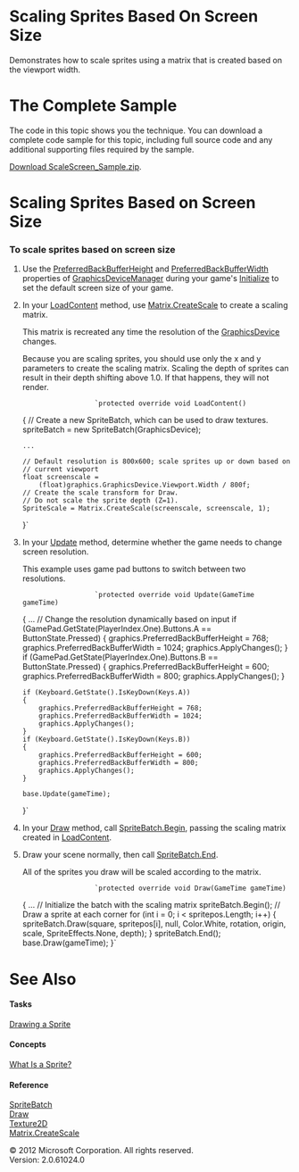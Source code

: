 ﻿

# Scaling Sprites Based On Screen Size

Demonstrates how to scale sprites using a matrix that is created based on the viewport width.

# The Complete Sample

The code in this topic shows you the technique. You can download a complete code sample for this topic, including full source code and any additional supporting files required by the sample.

[Download ScaleScreen_Sample.zip](http://go.microsoft.com/fwlink/?LinkId=258723).

# Scaling Sprites Based on Screen Size

### To scale sprites based on screen size

1.  Use the [PreferredBackBufferHeight](P_Microsoft_Xna_Framework_GraphicsDeviceManager_PreferredBackBufferHeight.md) and [PreferredBackBufferWidth](P_Microsoft_Xna_Framework_GraphicsDeviceManager_PreferredBackBufferWidth.md) properties of [GraphicsDeviceManager](T_Microsoft_Xna_Framework_GraphicsDeviceManager.md) during your game's [Initialize](M_Microsoft_Xna_Framework_Game_Initialize.md) to set the default screen size of your game.
    
2.  In your [LoadContent](M_MXF_Game_LoadContent.md) method, use [Matrix.CreateScale](O_M_Microsoft_Xna_Framework_Matrix_CreateScale.md) to create a scaling matrix.
    
    This matrix is recreated any time the resolution of the [GraphicsDevice](T_Microsoft_Xna_Framework_Graphics_GraphicsDevice.md) changes.
    
    Because you are scaling sprites, you should use only the x and y parameters to create the scaling matrix. Scaling the depth of sprites can result in their depth shifting above 1.0. If that happens, they will not render.
    
                          `protected override void LoadContent()
    {
        // Create a new SpriteBatch, which can be used to draw textures.
        spriteBatch = new SpriteBatch(GraphicsDevice);
    
        ...
    
        // Default resolution is 800x600; scale sprites up or down based on
        // current viewport
        float screenscale =
            (float)graphics.GraphicsDevice.Viewport.Width / 800f;
        // Create the scale transform for Draw. 
        // Do not scale the sprite depth (Z=1).
        SpriteScale = Matrix.CreateScale(screenscale, screenscale, 1);
    }`
                        
    
3.  In your [Update](M_Microsoft_Xna_Framework_Game_Update.md) method, determine whether the game needs to change screen resolution.
    
    This example uses game pad buttons to switch between two resolutions.
    
                          `protected override void Update(GameTime gameTime)
    {
        ...
        // Change the resolution dynamically based on input
        if (GamePad.GetState(PlayerIndex.One).Buttons.A ==
            ButtonState.Pressed)
        {
            graphics.PreferredBackBufferHeight = 768;
            graphics.PreferredBackBufferWidth = 1024;
            graphics.ApplyChanges();
        }
        if (GamePad.GetState(PlayerIndex.One).Buttons.B ==
            ButtonState.Pressed)
        {
            graphics.PreferredBackBufferHeight = 600;
            graphics.PreferredBackBufferWidth = 800;
            graphics.ApplyChanges();
        }
    
        if (Keyboard.GetState().IsKeyDown(Keys.A))
        {
            graphics.PreferredBackBufferHeight = 768;
            graphics.PreferredBackBufferWidth = 1024;
            graphics.ApplyChanges();
        }
        if (Keyboard.GetState().IsKeyDown(Keys.B))
        {
            graphics.PreferredBackBufferHeight = 600;
            graphics.PreferredBackBufferWidth = 800;
            graphics.ApplyChanges();
        }
    
        base.Update(gameTime);
    }`
                        
    
4.  In your [Draw](M_Microsoft_Xna_Framework_Game_Draw.md) method, call [SpriteBatch.Begin](O_M_Microsoft_Xna_Framework_Graphics_SpriteBatch_Begin.md), passing the scaling matrix created in [LoadContent](M_MXF_Game_LoadContent.md).
    
5.  Draw your scene normally, then call [SpriteBatch.End](M_Microsoft_Xna_Framework_Graphics_SpriteBatch_End.md).
    
    All of the sprites you draw will be scaled according to the matrix.
    
                          `protected override void Draw(GameTime gameTime)
    {
        ...
        // Initialize the batch with the scaling matrix
        spriteBatch.Begin();
        // Draw a sprite at each corner
        for (int i = 0; i < spritepos.Length; i++)
        {
            spriteBatch.Draw(square, spritepos[i], null, Color.White,
                rotation, origin, scale, SpriteEffects.None, depth);
        }
        spriteBatch.End();
        base.Draw(gameTime);
    }`
                        
    

# See Also

#### Tasks

[Drawing a Sprite](2DGraphicsHowTo_Draw_Sprite.md)  

#### Concepts

[What Is a Sprite?](Sprite_Overview.md)  

#### Reference

[SpriteBatch](T_Microsoft_Xna_Framework_Graphics_SpriteBatch.md)  
[Draw](O_M_Microsoft_Xna_Framework_Graphics_SpriteBatch_Draw.md)  
[Texture2D](T_Microsoft_Xna_Framework_Graphics_Texture2D.md)  
[Matrix.CreateScale](O_M_Microsoft_Xna_Framework_Matrix_CreateScale.md)  

© 2012 Microsoft Corporation. All rights reserved.  
Version: 2.0.61024.0